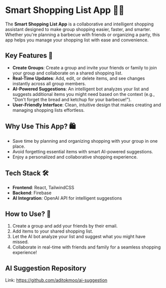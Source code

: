 # **Smart Shopping List App** 🛒🤝

The **Smart Shopping List App** is a collaborative and intelligent shopping assistant designed to make group shopping easier, faster, and smarter. Whether you're planning a barbecue with friends or organizing a party, this app helps you manage your shopping list with ease and convenience.

## **Key Features** 🌟

- **Create Groups**: Create a group and invite your friends or family to join your group and collaborate on a shared shopping list.
- **Real-Time Updates**: Add, edit, or delete items, and see changes instantly across all group members.
- **AI-Powered Suggestions**: An intelligent bot analyzes your list and suggests additional items you might need based on the context (e.g., "Don't forget the bread and ketchup for your barbecue!").
- **User-Friendly Interface**: Clean, intuitive design that makes creating and managing shopping lists effortless.

## **Why Use This App?** 🛍️

- Save time by planning and organizing shopping with your group in one place.
- Avoid forgetting essential items with smart AI-powered suggestions.
- Enjoy a personalized and collaborative shopping experience.

## **Tech Stack** 🛠️

- **Frontend**: React, TailwindCSS
- **Backend**: Firebase
- **AI Integration**: OpenAI API for intelligent suggestions

## **How to Use?** 🚀

1. Create a group and add your friends by their email.
2. Add items to your shared shopping list.
3. Let the AI bot analyze your list and suggest what you might have missed.
4. Collaborate in real-time with friends and family for a seamless shopping experience!

## **AI Suggestion Repository**

Link: https://github.com/aditokmoo/ai-suggestion
